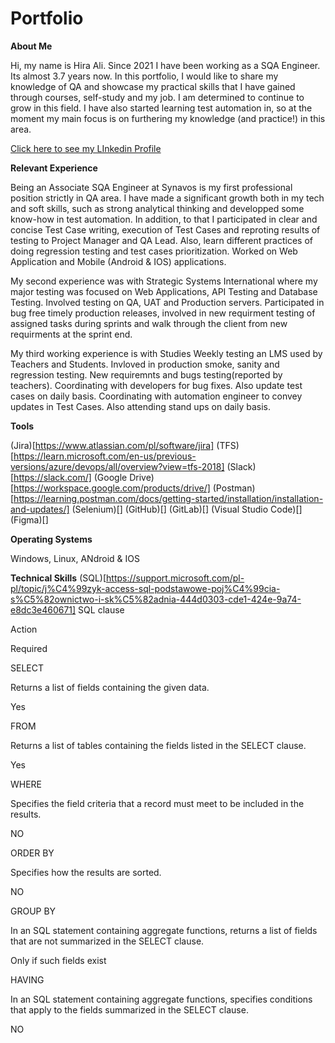 # Portfolio

**About Me**

Hi, my name is Hira Ali. Since 2021 I have been working as a SQA Engineer. Its almost 3.7 years now. In this portfolio, I would like to share my knowledge of QA and showcase my practical skills that I have gained through courses, self-study and my job. I am determined to continue to grow in this field. I have also started learning test automation in, so at the moment my main focus is on furthering my knowledge (and practice!) in this area.

[Click here to see my LInkedin Profile](https://www.linkedin.com/in/hira-ali-4a5b1b1a3/)

**Relevant Experience**

Being an Associate SQA Engineer at Synavos is my first professional position strictly in QA area. I have made a significant growth both in my tech and soft skills, such as strong analytical thinking and developped some know-how in test automation. In addition, to that I participated in clear and concise Test Case writing, execution of Test Cases and reproting results of testing to Project Manager and QA Lead. Also, learn different practices of doing regression testing and test cases prioritization. Worked on Web Application and Mobile (Android & IOS) applications. 

My second experience was with Strategic Systems International where my major testing was focused on Web Applications, API Testing and Database Testing. Involved testing on QA, UAT and Production servers. Participated in bug free timely production releases, involved in new requirment testing of assigned tasks during sprints and walk through the client from new requirments at the sprint end.

My third working experience is with Studies Weekly testing an LMS used by Teachers and Students. Invloved in production smoke, sanity and regression testing. New requiremnts and bugs testing(reported by teachers). Coordinating with developers for bug fixes. Also update test cases on daily basis. Coordinating with automation engineer to convey updates in Test Cases. Also attending stand ups on daily basis.

**Tools**

(Jira)[https://www.atlassian.com/pl/software/jira]
(TFS)[https://learn.microsoft.com/en-us/previous-versions/azure/devops/all/overview?view=tfs-2018]
(Slack)[https://slack.com/]
(Google Drive)[https://workspace.google.com/products/drive/]
(Postman)[https://learning.postman.com/docs/getting-started/installation/installation-and-updates/]
(Selenium)[]
(GitHub)[]
(GitLab)[]
(Visual Studio Code)[]
(Figma)[]


**Operating Systems**

Windows, Linux, ANdroid & IOS

**Technical Skills**
(SQL)[https://support.microsoft.com/pl-pl/topic/j%C4%99zyk-access-sql-podstawowe-poj%C4%99cia-s%C5%82ownictwo-i-sk%C5%82adnia-444d0303-cde1-424e-9a74-e8dc3e460671]
SQL clause

Action

Required

SELECT

Returns a list of fields containing the given data.

Yes

FROM

Returns a list of tables containing the fields listed in the SELECT clause.

Yes

WHERE

Specifies the field criteria that a record must meet to be included in the results.

NO

ORDER BY

Specifies how the results are sorted.

NO

GROUP BY

In an SQL statement containing aggregate functions, returns a list of fields that are not summarized in the SELECT clause.

Only if such fields exist

HAVING

In an SQL statement containing aggregate functions, specifies conditions that apply to the fields summarized in the SELECT clause.

NO
